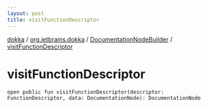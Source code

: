 ```yaml
---
layout: post
title: visitFunctionDescriptor
---
```

[dokka](../../index.md) / [org.jetbrains.dokka](../index.md) / [DocumentationNodeBuilder](index.md) / [visitFunctionDescriptor](visitFunctionDescriptor.md)

# visitFunctionDescriptor

```
open public fun visitFunctionDescriptor(descriptor: FunctionDescriptor, data: DocumentationNode): DocumentationNode
```
